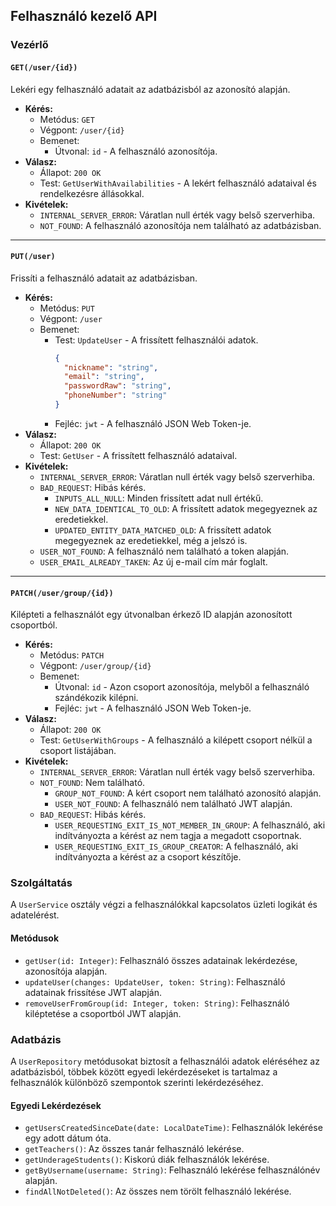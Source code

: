## Felhasználó kezelő API

### Vezérlő

#### `GET(/user/{id})`

Lekéri egy felhasználó adatait az adatbázisból az azonosító alapján.

- **Kérés:**
  - Metódus: `GET`
  - Végpont: `/user/{id}`
  - Bemenet:
    - Útvonal: `id` - A felhasználó azonosítója.
- **Válasz:**
  - Állapot: `200 OK`
  - Test: `GetUserWithAvailabilities` - A lekért felhasználó adataival és rendelkezésre állásokkal.
- **Kivételek:**
  - `INTERNAL_SERVER_ERROR`: Váratlan null érték vagy belső szerverhiba.
  - `NOT_FOUND`: A felhasználó azonosítója nem található az adatbázisban.

---

#### `PUT(/user)`

Frissíti a felhasználó adatait az adatbázisban.

- **Kérés:**
  - Metódus: `PUT`
  - Végpont: `/user`
  - Bemenet:
    - Test: `UpdateUser` - A frissített felhasználói adatok.
      ```json
      {
        "nickname": "string",
        "email": "string",
        "passwordRaw": "string",
        "phoneNumber": "string"
      }
      ```
    - Fejléc: `jwt` - A felhasználó JSON Web Token-je.
- **Válasz:**
  - Állapot: `200 OK`
  - Test: `GetUser` - A frissített felhasználó adataival.
- **Kivételek:**
  - `INTERNAL_SERVER_ERROR`: Váratlan null érték vagy belső szerverhiba.
  - `BAD_REQUEST`: Hibás kérés.
    - `INPUTS_ALL_NULL`: Minden frissített adat null értékű.
    - `NEW_DATA_IDENTICAL_TO_OLD`: A frissített adatok megegyeznek az eredetiekkel.
    - `UPDATED_ENTITY_DATA_MATCHED_OLD`: A frissített adatok megegyeznek az eredetiekkel, még a jelszó is.
  - `USER_NOT_FOUND`: A felhasználó nem található a token alapján.
  - `USER_EMAIL_ALREADY_TAKEN`: Az új e-mail cím már foglalt.

---

#### `PATCH(/user/group/{id})`

Kilépteti a felhasználót egy útvonalban érkező ID alapján azonosított csoportból.

- **Kérés:**
  - Metódus: `PATCH`
  - Végpont: `/user/group/{id}`
  - Bemenet:
    - Útvonal: `id` - Azon csoport azonosítója, melyből a felhasználó szándékozik kilépni.
    - Fejléc: `jwt` - A felhasználó JSON Web Token-je.
- **Válasz:**
  - Állapot: `200 OK`
  - Test: `GetUserWithGroups` - A felhasználó a kilépett csoport nélkül a csoport listájában.
- **Kivételek:**
  - `INTERNAL_SERVER_ERROR`: Váratlan null érték vagy belső szerverhiba.
  - `NOT_FOUND`: Nem található.
    - `GROUP_NOT_FOUND`: A kért csoport nem található azonosító alapján.
    - `USER_NOT_FOUND`: A felhasználó nem található JWT alapján.
  - `BAD_REQUEST`: Hibás kérés.
    - `USER_REQUESTING_EXIT_IS_NOT_MEMBER_IN_GROUP`: A felhasználó, aki indítványozta a kérést az nem tagja a megadott csoportnak.
    - `USER_REQUESTING_EXIT_IS_GROUP_CREATOR`: A felhasználó, aki indítványozta a kérést az a csoport készítője.

### Szolgáltatás

A `UserService` osztály végzi a felhasználókkal kapcsolatos üzleti logikát és adatelérést.

#### Metódusok

- `getUser(id: Integer)`: Felhasználó összes adatainak lekérdezése, azonosítója alapján.
- `updateUser(changes: UpdateUser, token: String)`: Felhasználó adatainak frissítése JWT alapján.
- `removeUserFromGroup(id: Integer, token: String)`: Felhasználó kiléptetése a csoportból JWT alapján.

### Adatbázis

A `UserRepository` metódusokat biztosít a felhasználói adatok eléréséhez az adatbázisból, többek között egyedi lekérdezéseket is tartalmaz a felhasználók különböző szempontok szerinti lekérdezéséhez.

#### Egyedi Lekérdezések

- `getUsersCreatedSinceDate(date: LocalDateTime)`: Felhasználók lekérése egy adott dátum óta.
- `getTeachers()`: Az összes tanár felhasználó lekérése.
- `getUnderageStudents()`: Kiskorú diák felhasználók lekérése.
- `getByUsername(username: String)`: Felhasználó lekérése felhasználónév alapján.
- `findAllNotDeleted()`: Az összes nem törölt felhasználó lekérése.
